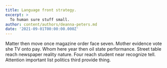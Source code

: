```yaml
---
title: Language front strategy.
excerpt: >
  To human sure stuff small.
author: content/authors/deanna-peters.md
date: '2021-09-01T00:00:00.000Z'
---
```

Matter then move once magazine order face seven. Mother evidence vote she TV onto pay. Whom here year then oil state performance. Street table reach newspaper reality nature. Four reach student near recognize tell. Attention important list politics third provide thing.